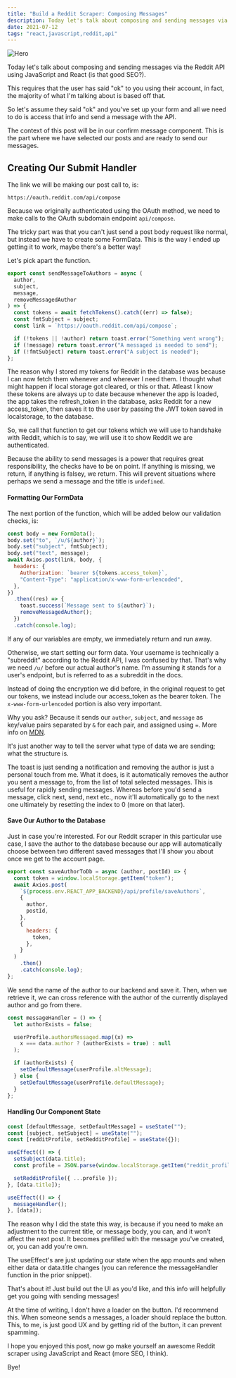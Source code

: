 ```yaml
---
title: "Build a Reddit Scraper: Composing Messages"
description: Today let's talk about composing and sending messages via the Reddit API using JavaScript and React (is that good SEO?).
date: 2021-07-12
tags: "react,javascript,reddit,api"
---
```


![Hero](/images/oe51ziw64u0g0usp9xbk.jpeg)

Today let's talk about composing and sending messages via the Reddit API using JavaScript and React (is that good SEO?).

This requires that the user has said "ok" to you using their account, in fact, the majority of what I'm talking about is based off that.

So let's assume they said "ok" and you've set up your form and all we need to do is access that info and send a message with the API.

The context of this post will be in our confirm message component. This is the part where we have selected our posts and are ready to send our messages.

## **Creating Our Submit Handler**

The link we will be making our post call to, is:

```
https://oauth.reddit.com/api/compose
```

Because we originally authenticated using the OAuth method, we need to make calls to the OAuth subdomain endpoint `api/compose`.

The tricky part was that you can't just send a post body request like normal, but instead we have to create some FormData. This is the way I ended up getting it to work, maybe there's a better way!

Let's pick apart the function.

```js
export const sendMessageToAuthors = async (
  author,
  subject,
  message,
  removeMessagedAuthor
) => {
  const tokens = await fetchTokens().catch((err) => false);
  const fmtSubject = subject;
  const link = `https://oauth.reddit.com/api/compose`;

  if (!tokens || !author) return toast.error("Something went wrong");
  if (!message) return toast.error("A messaged is needed to send");
  if (!fmtSubject) return toast.error("A subject is needed");
};
```

The reason why I stored my tokens for Reddit in the database was because I can now fetch them whenever and wherever I need them. I thought what might happen if local storage got cleared, or this or that. Atleast I know these tokens are always up to date because whenever the app is loaded, the app takes the refresh_token in the database, asks Reddit for a new access_token, then saves it to the user by passing the JWT token saved in localstorage, to the database.

So, we call that function to get our tokens which we will use to handshake with Reddit, which is to say, we will use it to show Reddit we are authenticated.

Because the ability to send messages is a power that requires great responsibility, the checks have to be on point. If anything is missing, we return, if anything is falsey, we return. This will prevent situations where perhaps we send a message and the title is `undefined`.

#### **Formatting Our FormData**

The next portion of the function, which will be added below our validation checks, is:

```js
const body = new FormData();
body.set("to", `/u/${author}`);
body.set("subject", fmtSubject);
body.set("text", message);
await Axios.post(link, body, {
  headers: {
    Authorization: `bearer ${tokens.access_token}`,
    "Content-Type": "application/x-www-form-urlencoded",
  },
})
  .then((res) => {
    toast.success(`Message sent to ${author}`);
    removeMessagedAuthor();
  })
  .catch(console.log);
```

If any of our variables are empty, we immediately return and run away.

Otherwise, we start setting our form data. Your username is technically a "subreddit" according to the Reddit API, I was confused by that. That's why we need `/u/` before our actual author's name. I'm assuming it stands for a user's endpoint, but is referred to as a subreddit in the docs.

Instead of doing the encryption we did before, in the original request to get our tokens, we instead include our access_token as the bearer token. The `x-www-form-urlencoded` portion is also very important.

Why you ask? Because it sends our `author`, `subject`, and `message` as key/value pairs separated by `&` for each pair, and assigned using `=`. More info on [MDN](https://developer.mozilla.org/en-US/docs/Web/HTTP/Methods/POST).

It's just another way to tell the server what type of data we are sending; what the structure is.

The toast is just sending a notification and removing the author is just a personal touch from me. What it does, is it automatically removes the author you sent a message to, from the list of total selected messages. This is useful for rapidly sending messages. Whereas before you'd send a message, click next, send, next etc., now it'll automatically go to the next one ultimately by resetting the index to 0 (more on that later).

#### **Save Our Author to the Database**

Just in case you're interested. For our Reddit scraper in this particular use case, I save the author to the database because our app will automatically choose between two different saved messages that I'll show you about once we get to the account page.

```js
export const saveAuthorToDb = async (author, postId) => {
  const token = window.localStorage.getItem("token");
  await Axios.post(
    `${process.env.REACT_APP_BACKEND}/api/profile/saveAuthors`,
    {
      author,
      postId,
    },
    {
      headers: {
        token,
      },
    }
  )
    .then()
    .catch(console.log);
};
```

We send the name of the author to our backend and save it. Then, when we retrieve it, we can cross reference with the author of the currently displayed author and go from there.

```js
const messageHandler = () => {
  let authorExists = false;

  userProfile.authorsMessaged.map((x) =>
    x === data.author ? (authorExists = true) : null
  );

  if (authorExists) {
    setDefaultMessage(userProfile.altMessage);
  } else {
    setDefaultMessage(userProfile.defaultMessage);
  }
};
```

#### **Handling Our Component State**

```js
const [defaultMessage, setDefaultMessage] = useState("");
const [subject, setSubject] = useState("");
const [redditProfile, setRedditProfile] = useState({});

useEffect(() => {
  setSubject(data.title);
  const profile = JSON.parse(window.localStorage.getItem("reddit_profile"));

  setRedditProfile({ ...profile });
}, [data.title]);

useEffect(() => {
  messageHandler();
}, [data]);
```

The reason why I did the state this way, is because if you need to make an adjustment to the current title, or message body, you can, and it won't affect the next post. It becomes prefilled with the message you've created, or, you can add you're own.

The useEffect's are just updating our state when the app mounts and when either data or data.title changes (you can reference the messageHandler function in the prior snippet).

That's about it! Just build out the UI as you'd like, and this info will helpfully get you going with sending messages!

At the time of writing, I don't have a loader on the button. I'd recommend this. When someone sends a messages, a loader should replace the button. This, to me, is just good UX and by getting rid of the button, it can prevent spamming.

I hope you enjoyed this post, now go make yourself an awesome Reddit scraper using JavaScript and React (more SEO, I think).

Bye!
